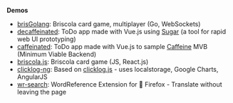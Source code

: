 **Demos** 
<!--
[briscola.js](https://calogxro.github.io/demo/briscola.js/index.html), 
[clicklog](https://clicklogjs.web.app/), 
[wr-search](https://addons.mozilla.org/en-US/firefox/addon/wordreference-dictionary/),
[brisGolang](http://3.72.37.48:8080/),
[caffeinated](http://3.72.37.48:8001/),
[decaffeinated](https://labofducks.web.app/decaffeinated/)
-->
- [brisGolang](http://3.72.37.48:8080/): Briscola card game, multiplayer (Go, WebSockets)
- [decaffeinated](https://labofducks.web.app/decaffeinated/): ToDo app made with Vue.js using [Sugar](https://github.com/calogxro/sugar) (a tool for rapid web UI prototyping)
- [caffeinated](http://3.72.37.48:8001/): ToDo app made with Vue.js to sample [Caffeine](https://github.com/rehacktive/caffeine) MVB (Minimum Viable Backend)
- [briscola.js](https://calogxro.github.io/demo/briscola.js/index.html): Briscola card game (JS, React.js)
- [clicklog-ng](https://clicklogjs.web.app/): Based on [clicklog.js](https://github.com/calogxro/clicklog.js) - uses localstorage, Google Charts, AngularJS
- [wr-search](https://addons.mozilla.org/en-US/firefox/addon/wordreference-dictionary/): WordReference Extension for 🦊 Firefox - Translate without leaving the page

<!--
**Other links:** 
[side-projects](https://gist.github.com/calogxro/ad612c52d2a84cc8479ff0e8ff4de242)
-->

<!--
### Hi there 👋

I'm a Software Engineer and Backend Developer with:

- 5+ years of experience in back-end development using PHP & MySQL
- 2+ years of experience in JS/Node.js programming
- a prior experience with Java
- a bachelor’s degree in Computer Science

Learn more about me on my [resume](https://drive.google.com/file/d/19yVcf2oG2yRAtPejWLeKDvJbr8n0_FpC/view).

You can also find me on [LinkedIn](https://www.linkedin.com/in/calogeromiraglia/).
-->
<!--
### Demos

- [briscola.js](https://calogxro.github.io/demo/briscola.js/index.html): Briscola card game (JavaScript)
- [clickLog.js](https://clicklogjs.web.app/): 🤔
- [wrSearch](https://addons.mozilla.org/en-US/firefox/addon/wordreference-dictionary/): Firefox extension
-->
<!--
- *brisGolang*: Briscola card game (Go) - WIP
- *Caffeinated*: ToDo app made with Vue.js to sample [Caffeine](https://github.com/rehacktive/caffeine) MVB (Minimum Viable Backend)
-->

<!--
**calogxro/calogxro** is a ✨ _special_ ✨ repository because its `README.md` (this file) appears on your GitHub profile.

Here are some ideas to get you started:

- 🔭 I’m currently working on ...
- 🌱 I’m currently learning ...
- 👯 I’m looking to collaborate on ...
- 🤔 I’m looking for help with ...
- 💬 Ask me about ...
- 📫 How to reach me: ...
- 😄 Pronouns: ...
- ⚡ Fun fact: ...
-->
